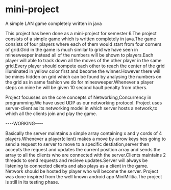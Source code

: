 # mini-project
A simple LAN game completely written in java

This project has been done as a mini-project for semester 6.The project consists of a simple game which is written 
completely in java.The game consists of four players where each of them would start from four corners of grid.Grid in the game is
much similar to grid we have seen in minesweeper instead all of the numbers will be shown to players.Each player will able to track
down all the moves of the other player in the same grid.Every player should compete each other to reach the center of the grid
illuminated in yellow color first and become the winner.However there will be mines hidden on grid which can be found by analysing the numbers on the grid as in same fashion we do for minesweeper.Whenever a player steps on mine he will be given 10 
second hault penalty from others.

Project focusses on the core concepts of Networking,Concurrency in programming.We have used UDP as our networking protocol.
Project uses server-client as its networking model in which server hosts a network,to which all the clients join and play the game.

----WORKING----

Basically the server maintains a simple array containing x and y cords of 4 players.Whenever a player(client) makes a move by arrow keys hes going to send a request to server to move to a specific destiation,server then accepts the request and updates the current position array and sends the array to all the clients who are connected with the server.Clients maintains 2 threads to  send requests and recieve updates.Server will always be listening to connected clients and also plays as a client in the game.
Network should be hosted by player who will become the server.
Project was done inspired from the well known android app MiniMilitia.The project is still in its testing phase.

